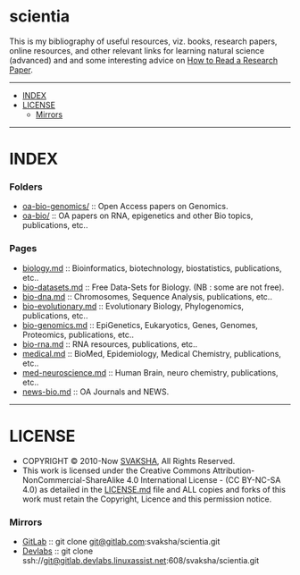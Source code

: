 # scientia 
This is my bibliography of useful resources, viz. books, research papers, online resources, and other relevant links for learning natural science (advanced) and and some interesting advice on [How to Read a Research Paper](http://cseweb.ucsd.edu/~wgg/CSE210/howtoread.html). 

----

+ [INDEX](#index)
+ [LICENSE](#license)
   + [Mirrors](#mirrors)
   
----

# INDEX

### Folders
- [oa-bio-genomics/](https://github.com/svaksha/scientia/tree/master/oa-bio-genomics) :: Open Access papers on Genomics.
- [oa-bio/](https://github.com/svaksha/scientia/tree/master/oa-bio) :: OA papers on RNA, epigenetics and other Bio topics, publications, etc..

### Pages
- [biology.md](https://github.com/svaksha/scientia/blob/master/biology.md) :: Bioinformatics, biotechnology, biostatistics, publications, etc..
- [bio-datasets.md](https://github.com/svaksha/scientia/blob/master/bio-datasets.md) :: Free Data-Sets for Biology. (NB : some are not free).
- [bio-dna.md](https://github.com/svaksha/scientia/blob/master/bio-dna.md) :: Chromosomes, Sequence Analysis, publications, etc..
- [bio-evolutionary.md](https://github.com/svaksha/scientia/blob/master/bio-evolutionary.md) :: Evolutionary Biology, Phylogenomics, publications, etc..
- [bio-genomics.md](https://github.com/svaksha/scientia/blob/master/bio-genomics.md) :: EpiGenetics, Eukaryotics, Genes, Genomes, Proteomics, publications, etc..
- [bio-rna.md](https://github.com/svaksha/scientia/blob/master/bio-rna.md) :: RNA resources, publications, etc..
- [medical.md](https://github.com/svaksha/scientia/blob/master/medical.md) :: BioMed, Epidemiology, Medical Chemistry, publications, etc..
- [med-neuroscience.md](https://github.com/svaksha/scientia/blob/master/med-neuroscience.md) :: Human Brain, neuro chemistry, publications, etc..
- [news-bio.md](https://github.com/svaksha/scientia/blob/master/news-bio.md) :: OA Journals and NEWS.

----

# LICENSE 
+ COPYRIGHT © 2010-Now [SVAKSHA](http://svaksha.com/pages/Bio), All Rights Reserved. 
+ This work is licensed under the Creative Commons Attribution-NonCommercial-ShareAlike 4.0 International License - (CC BY-NC-SA 4.0) as detailed in the [LICENSE.md](https://github.com/svaksha/scientia/blob/master/LICENSE.md) file and ALL copies and forks of this work must retain the Copyright, Licence and this permission notice.


### Mirrors
+ [GitLab](https://gitlab.com/svaksha/scientia) :: git clone git@gitlab.com:svaksha/scientia.git 
+ [Devlabs](https://gitlab.devlabs.linuxassist.net/svaksha/scientia) :: git clone ssh://git@gitlab.devlabs.linuxassist.net:608/svaksha/scientia.git

